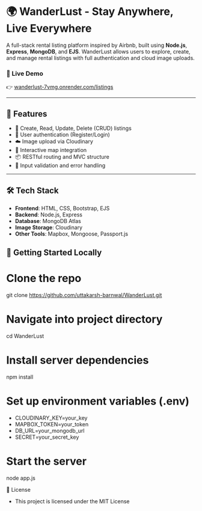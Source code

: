# 🌍 WanderLust - Stay Anywhere, Live Everywhere

A full-stack rental listing platform inspired by Airbnb, built using **Node.js**, **Express**, **MongoDB**, and **EJS**. WanderLust allows users to explore, create, and manage rental listings with full authentication and cloud image uploads.

### 🔗 Live Demo
👉 [wanderlust-7vmg.onrender.com/listings](https://wanderlust-7vmg.onrender.com/listings)

---

## 🚀 Features

- 🏡 Create, Read, Update, Delete (CRUD) listings
- 🔐 User authentication (Register/Login)
- ☁️ Image upload via Cloudinary
- 📍 Interactive map integration
- 📦 RESTful routing and MVC structure
- 🧹 Input validation and error handling

---

## 🛠 Tech Stack

- **Frontend**: HTML, CSS, Bootstrap, EJS
- **Backend**: Node.js, Express
- **Database**: MongoDB Atlas
- **Image Storage**: Cloudinary
- **Other Tools**: Mapbox, Mongoose, Passport.js



## 🚀 Getting Started Locally

# Clone the repo
git clone https://github.com/uttakarsh-barnwal/WanderLust.git

# Navigate into project directory
cd WanderLust

# Install server dependencies
npm install

# Set up environment variables (.env)
- CLOUDINARY_KEY=your_key
- MAPBOX_TOKEN=your_token
- DB_URL=your_mongodb_url
- SECRET=your_secret_key

# Start the server
node app.js

📄 License
- This project is licensed under the MIT License
